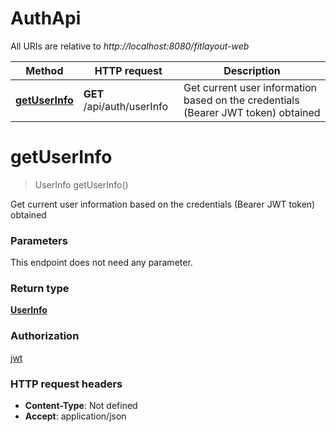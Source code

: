 # AuthApi

All URIs are relative to *http://localhost:8080/fitlayout-web*

Method | HTTP request | Description
------------- | ------------- | -------------
[**getUserInfo**](AuthApi.md#getUserInfo) | **GET** /api/auth/userInfo | Get current user information based on the credentials (Bearer JWT token) obtained


<a name="getUserInfo"></a>
# **getUserInfo**
> UserInfo getUserInfo()

Get current user information based on the credentials (Bearer JWT token) obtained

### Parameters
This endpoint does not need any parameter.

### Return type

[**UserInfo**](../Models/UserInfo.md)

### Authorization

[jwt](../README.md#jwt)

### HTTP request headers

- **Content-Type**: Not defined
- **Accept**: application/json

